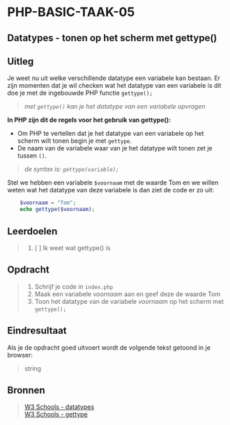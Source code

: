 # PHP-BASIC-TAAK-05
## Datatypes - tonen op het scherm met gettype()
## Uitleg
Je weet nu uit welke verschillende datatype een variabele kan bestaan. 
Er zijn momenten dat je wil checken wat het datatype van een variabele is dit doe je met de ingebouwde PHP functie `gettype();`
>
>_met `gettype()` kan je het datatype van een variabele opvragen_
>
**In PHP zijn dit de regels voor het gebruik van gettype():**
* Om PHP te vertellen dat je het datatype van een variabele op het scherm wilt tonen begin je met `gettype`.  
* De naam van de variabele waar van je het datatype wilt tonen zet je tussen `()`.
>
>_de syntax is: `gettype(variable);`_
>
Stel we hebben een variabele `$voornaam` met de waarde Tom en we willen weten wat het datatype van deze variabele is dan ziet de code er zo uit: 
```php
    $voornaam = "Tom";
    echo gettype($voornaam);
```
## Leerdoelen
>1. [ ] Ik weet wat gettype() is

## Opdracht

>1. Schrijf je code in `index.php`
>2. Maak een variabele _voornaam_ aan en geef deze de waarde Tom
>3. Toon het datatype van de variabele _voornaam_ op het scherm met `gettype();`

## Eindresultaat
Als je de opdracht goed uitvoert wordt de volgende tekst getoond in je browser: 
>string

## Bronnen
>[W3 Schools - datatypes](https://www.w3schools.com/php/php_datatypes.asp)  
>[W3 Schools - gettype](https://www.w3schools.com/php/func_var_gettype.asp)